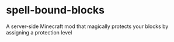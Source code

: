 # spell-bound-blocks
A server-side Minecraft mod that magically protects your blocks by assigning a protection level
